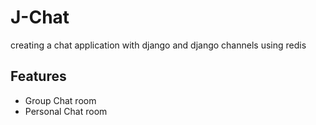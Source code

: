 # J-Chat
creating a chat application with django and django channels using redis

## Features
- Group Chat room
- Personal Chat room
